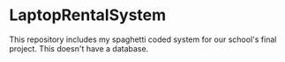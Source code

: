 # LaptopRentalSystem
This repository includes my spaghetti coded system for our school's final project. This doesn't have a database.

